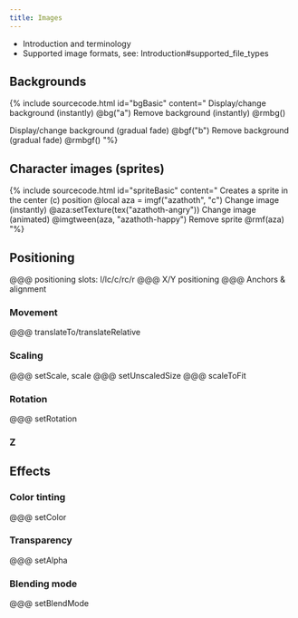 ```yaml
---
title: Images
---
```


   - Introduction and terminology
   - Supported image formats, see: Introduction#supported_file_types

## Backgrounds

{% include sourcecode.html id="bgBasic" content="
Display/change background (instantly)
@bg(\"a\")
Remove background (instantly)
@rmbg()

Display/change background (gradual fade)
@bgf(\"b\")
Remove background (gradual fade)
@rmbgf()
"%}

## Character images (sprites)

{% include sourcecode.html id="spriteBasic" content="
Creates a sprite in the center (c) position
@local aza = imgf(\"azathoth\", \"c\")
Change image (instantly)
@aza:setTexture(tex(\"azathoth-angry\"))
Change image (animated)
@imgtween(aza, \"azathoth-happy\")
Remove sprite
@rmf(aza)
"%}

## Positioning

@@@ positioning slots: l/lc/c/rc/r
@@@ X/Y positioning
@@@ Anchors & alignment

### Movement

@@@ translateTo/translateRelative

### Scaling

@@@ setScale, scale
@@@ setUnscaledSize
@@@ scaleToFit

### Rotation

@@@ setRotation

### Z

## Effects

### Color tinting

@@@ setColor

### Transparency

@@@ setAlpha

### Blending mode

@@@ setBlendMode
